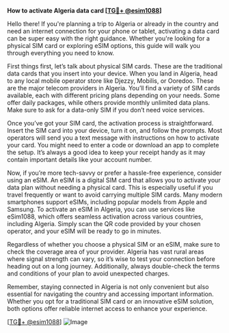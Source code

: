 **How to activate Algeria data card [[TG💪+ @esim1088](https://t.me/s/esim1088)]**

Hello there! If you're planning a trip to Algeria or already in the country and need an internet connection for your phone or tablet, activating a data card can be super easy with the right guidance. Whether you're looking for a physical SIM card or exploring eSIM options, this guide will walk you through everything you need to know.

First things first, let’s talk about physical SIM cards. These are the traditional data cards that you insert into your device. When you land in Algeria, head to any local mobile operator store like Djezzy, Mobilis, or Ooredoo. These are the major telecom providers in Algeria. You’ll find a variety of SIM cards available, each with different pricing plans depending on your needs. Some offer daily packages, while others provide monthly unlimited data plans. Make sure to ask for a data-only SIM if you don’t need voice services.

Once you’ve got your SIM card, the activation process is straightforward. Insert the SIM card into your device, turn it on, and follow the prompts. Most operators will send you a text message with instructions on how to activate your card. You might need to enter a code or download an app to complete the setup. It’s always a good idea to keep your receipt handy as it may contain important details like your account number.

Now, if you’re more tech-savvy or prefer a hassle-free experience, consider using an eSIM. An eSIM is a digital SIM card that allows you to activate your data plan without needing a physical card. This is especially useful if you travel frequently or want to avoid carrying multiple SIM cards. Many modern smartphones support eSIMs, including popular models from Apple and Samsung. To activate an eSIM in Algeria, you can use services like eSim1088, which offers seamless activation across various countries, including Algeria. Simply scan the QR code provided by your chosen operator, and your eSIM will be ready to go in minutes.

Regardless of whether you choose a physical SIM or an eSIM, make sure to check the coverage area of your provider. Algeria has vast rural areas where signal strength can vary, so it’s wise to test your connection before heading out on a long journey. Additionally, always double-check the terms and conditions of your plan to avoid unexpected charges.

Remember, staying connected in Algeria is not only convenient but also essential for navigating the country and accessing important information. Whether you opt for a traditional SIM card or an innovative eSIM solution, both options offer reliable internet access to enhance your experience.

[[TG💪+ @esim1088](https://t.me/s/esim1088)] ![Image](https://i.postimg.cc/Y0z9fWf4/image.png)